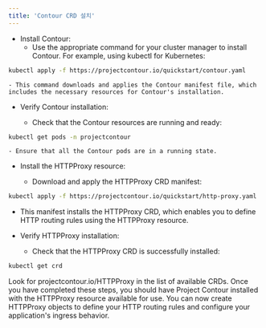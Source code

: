 ```yaml
---
title: 'Contour CRD 설치'
---
```

- Install Contour:
    - Use the appropriate command for your cluster manager to install Contour. For example, using kubectl for Kubernetes:

```bash
kubectl apply -f https://projectcontour.io/quickstart/contour.yaml
```
    - This command downloads and applies the Contour manifest file, which includes the necessary resources for Contour's installation.

- Verify Contour installation:

    - Check that the Contour resources are running and ready:
  
```bash
kubectl get pods -n projectcontour
```

    - Ensure that all the Contour pods are in a running state.

- Install the HTTPProxy resource:

    - Download and apply the HTTPProxy CRD manifest:

```bash
kubectl apply -f https://projectcontour.io/quickstart/http-proxy.yaml
```

  - This manifest installs the HTTPProxy CRD, which enables you to define HTTP routing rules using the HTTPProxy resource.

- Verify HTTPProxy installation:

    - Check that the HTTPProxy CRD is successfully installed:

```bash
kubectl get crd
```

Look for projectcontour.io/HTTPProxy in the list of available CRDs.
Once you have completed these steps, you should have Project Contour installed with the HTTPProxy resource available for use. You can now create HTTPProxy objects to define your HTTP routing rules and configure your application's ingress behavior.